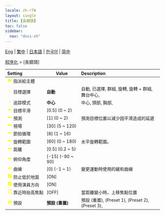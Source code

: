 ```yaml
---
locale: zh-rTW
layout: single
title: [長鏡頭]
toc: false
sidebar:
  nav: "docs-zh"
---
```

[Eng](/dancexr/menu/2025.4/motion/long_take) | [繁中](/tw/dancexr/menu/2025.4/motion/long_take) | [日本語](/jp/dancexr/menu/2025.4/motion/long_take) | [한국어](/kr/dancexr/menu/2025.4/motion/long_take) | [简中](/zh/dancexr/menu/2025.4/motion/long_take)

[程序化](../menu#程序化) > [長鏡頭]



| Setting | Value | Description |
| :--- | --- | :--- |
|<nobr>![videocam icon](/images/icon/ic_videocam.png) 指派給主體</nobr>|| 
|<nobr>![chevron icon](/images/icon/ic_chevron.png) 目標選擇</nobr>| **自動** | 自動, 已選擇, 群組, 旋轉, 旋轉 + 群組, 舞台中心,  |
|<nobr>![chevron icon](/images/icon/ic_chevron.png) 追踪模式</nobr>| **中心** | 中心, 頭部, 胸部,  |
|<nobr>![slider icon](/images/icon/ic_slider.png) 目標平滑</nobr>| [0.5] (0 ~ 2) | 
|<nobr>![slider icon](/images/icon/ic_slider.png) 預測</nobr>| [1] (0 ~ 2) | 預測目標位置以減少因平滑造成的延遲
|<nobr>![slider icon](/images/icon/ic_slider.png) 視場</nobr>| [30] (5 ~ 120) | 
|<nobr>![slider icon](/images/icon/ic_slider.png) 節拍循環</nobr>| [8] (1 ~ 16) | 
|<nobr>![slider icon](/images/icon/ic_slider.png) 旋轉範圍</nobr>| [60] (0 ~ 180) | 水平旋轉範圍。
|<nobr>![slider icon](/images/icon/ic_slider.png) 距離</nobr>| [0.5] (0.2 ~ 5) | 
|<nobr>![slider icon](/images/icon/ic_slider.png) 俯仰角度</nobr>| [-15] (-90 ~ 90) | 
|<nobr>![slider icon](/images/icon/ic_slider.png) 曲線</nobr>| [0] (-1 ~ 1) | 變更運動時使用的緩和曲線
|<nobr>![check_on icon](/images/icon/ic_check_on.png) 防止低於地面</nobr>| [ON] | 
|<nobr>![check_on icon](/images/icon/ic_check_on.png) 使用演員方向</nobr>| [ON] | 
|<nobr>![check_off icon](/images/icon/ic_check_off.png) 靠近時抬高焦點</nobr>| [OFF] | 當距離變小時，上移焦點位置
|<nobr>![list icon](/images/icon/ic_list.png) 預設</nobr>| **預設 (重置)** | 預設 (重置), (Preset 1), (Preset 2), (Preset 3),  |
